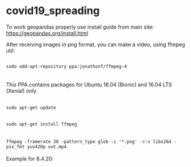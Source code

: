 # covid19_spreading


To work geopandas properly use install guide from main site: https://geopandas.org/install.html

After receiving images in png format, you can make a video, using ffmpeg util:

<code>
sudo add-apt-repository ppa:jonathonf/ffmpeg-4
</code>
<br>
<br>
This PPA contains packages for Ubuntu 18.04 (Bionic) and 16.04 LTS (Xenial) only.
<br>
<br>
<code>
sudo apt-get update
</code>
<br>
<code>
sudo apt-get install ffmpeg
</code>
<br><br>
<code>ffmpeg -framerate 30 -pattern_type glob -i '*.png' -c:v libx264 -pix_fmt yuv420p out.mp4</code><br><br>
Example for 8.4.20:
